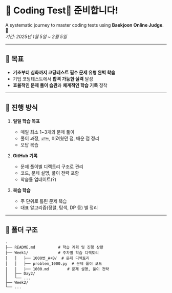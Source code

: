 # 🌟 **Coding Test 준비합니다!**

A systematic journey to master coding tests using **Baekjoon Online Judge**. 🚀  
_기간: 2025년 1월 5일 ~ 2월 5일_

---

## 🎯 **목표**

- **기초부터 심화까지 코딩테스트 필수 문제 유형 완벽 학습**
- 기업 코딩테스트에서 **합격 가능한 실력** 달성
- **효율적인 문제 풀이 습관**과 **체계적인 학습 기록** 정착

---

## 📝 **진행 방식**

1. **일일 학습 목표**

   - 매일 최소 1~3개의 문제 풀이
   - 풀이 과정, 코드, 어려웠던 점, 배운 점 정리
   - 오답 복습

2. **GitHub 기록**

   - 문제 풀이별 디렉토리 구조로 관리
   - 코드, 문제 설명, 풀이 전략 포함
   - 학습률 업데이트(?)

3. **복습 학습**
   - 주 단위로 틀린 문제 복습
   - 대표 알고리즘(정렬, 탐색, DP 등) 별 정리

---

## 📂 **폴더 구조**

```plaintext
.
├── README.md          # 학습 계획 및 진행 상황
├── Week1/             # 주차별 학습 디렉토리
│   │   ├── 1000번_A+B/  # 문제 디렉토리
│   │   ├── problem_1000.py  # 문제 풀이 코드
│   │   ├── 1000.md        # 문제 설명, 풀이 전략
│   ├── Day2/
│   └── ...
├── Week2/
└── ...
```
